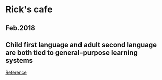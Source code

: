 # Rick's cafe
## Feb.2018

## Child first language and adult second language are both tied to general-purpose learning systems 
[Reference](http://www.pnas.org/content/early/2018/01/25/1713975115)
